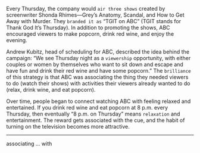 Every Thursday, the company would `air three shows` created by
screenwriter Shonda Rhimes—Grey’s Anatomy, Scandal, and How to
Get Away with Murder. They `branded it as` “TGIT on ABC” (TGIT
stands for Thank God It’s Thursday). In addition to promoting the
shows, ABC encouraged viewers to make popcorn, drink red wine, and
enjoy the evening.

Andrew Kubitz, head of scheduling for ABC, described the idea
behind the campaign: “We see Thursday night as a `viewership`
opportunity, with either couples or women by themselves who want to
sit down and escape and have fun and drink their red wine and have
some popcorn.” The `brilliance` of this strategy is that ABC was
associating the thing they needed viewers to do (watch their shows)
with activities their viewers already wanted to do (relax, drink wine,
and eat popcorn).

Over time, people began to connect watching ABC with feeling
relaxed and entertained. If you drink red wine and eat popcorn at 8
p.m. every Thursday, then eventually “8 p.m. on Thursday” means
`relaxation` and entertainment. The reward gets associated with the cue,
and the habit of turning on the television becomes more attractive.

---
associating  ... with